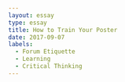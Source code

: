 ```yaml
---
layout: essay
type: essay
title: How to Train Your Poster
date: 2017-09-07
labels:
  - Forum Etiquette
  - Learning
  - Critical Thinking
---
```


	
